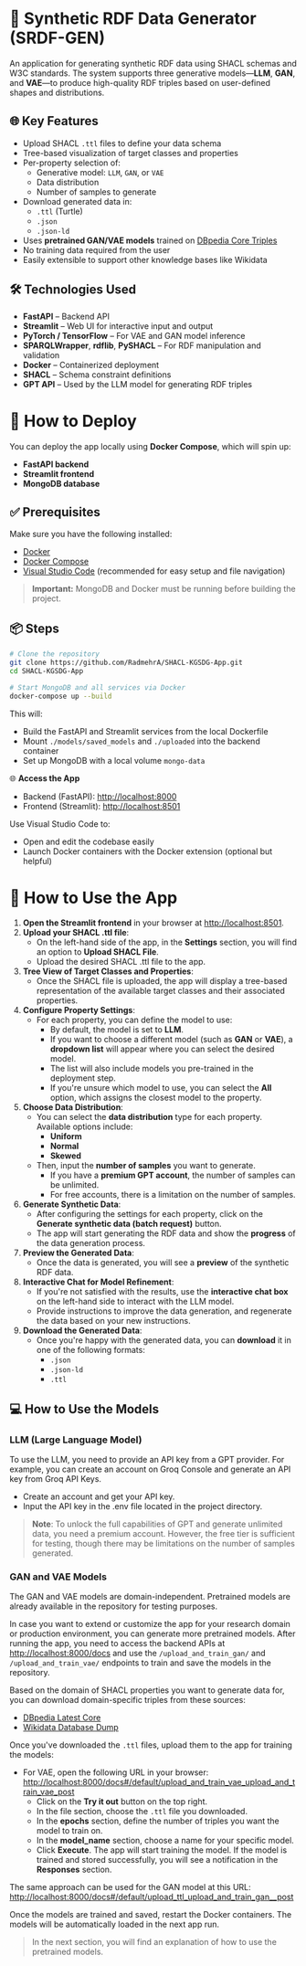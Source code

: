 
# 🧪 Synthetic RDF Data Generator (SRDF-GEN)

An application for generating synthetic RDF data using SHACL schemas and W3C standards. 
The system supports three generative models—**LLM**, **GAN**, and **VAE**—to produce high-quality RDF triples based on user-defined shapes and distributions.

## 🌐 Key Features

- Upload SHACL `.ttl` files to define your data schema
- Tree-based visualization of target classes and properties
- Per-property selection of:
  - Generative model: `LLM`, `GAN`, or `VAE`
  - Data distribution
  - Number of samples to generate
- Download generated data in:
  - `.ttl` (Turtle)
  - `.json`
  - `.json-ld`
- Uses **pretrained GAN/VAE models** trained on [DBpedia Core Triples](https://databus.dbpedia.org/dbpedia/collections/latest-core)
- No training data required from the user
- Easily extensible to support other knowledge bases like Wikidata

## 🛠️ Technologies Used

- **FastAPI** – Backend API
- **Streamlit** – Web UI for interactive input and output
- **PyTorch / TensorFlow** – For VAE and GAN model inference
- **SPARQLWrapper**, **rdflib**, **PySHACL** – For RDF manipulation and validation
- **Docker** – Containerized deployment
- **SHACL** – Schema constraint definitions
- **GPT API** – Used by the LLM model for generating RDF triples

# 🚀 How to Deploy

You can deploy the app locally using **Docker Compose**, which will spin up:

- **FastAPI backend**
- **Streamlit frontend**
- **MongoDB database**

## ✅ Prerequisites

Make sure you have the following installed:

- [Docker](https://docs.docker.com/get-docker/)
- [Docker Compose](https://docs.docker.com/compose/install/)
- [Visual Studio Code](https://code.visualstudio.com/) (recommended for easy setup and file navigation)

> **Important:** MongoDB and Docker must be running before building the project.

## 📦 Steps

```bash
# Clone the repository
git clone https://github.com/RadmehrA/SHACL-KGSDG-App.git
cd SHACL-KGSDG-App

# Start MongoDB and all services via Docker
docker-compose up --build
```

This will:

- Build the FastAPI and Streamlit services from the local Dockerfile
- Mount `./models/saved_models` and `./uploaded` into the backend container
- Set up MongoDB with a local volume `mongo-data`

🌐 **Access the App**
- Backend (FastAPI): [http://localhost:8000](http://localhost:8000)
- Frontend (Streamlit): [http://localhost:8501](http://localhost:8501)

Use Visual Studio Code to:

- Open and edit the codebase easily
- Launch Docker containers with the Docker extension (optional but helpful)

# 🚀 How to Use the App

1. **Open the Streamlit frontend** in your browser at [http://localhost:8501](http://localhost:8501).
2. **Upload your SHACL .ttl file**:
   - On the left-hand side of the app, in the **Settings** section, you will find an option to **Upload SHACL File**.
   - Upload the desired SHACL .ttl file to the app.
3. **Tree View of Target Classes and Properties**:
   - Once the SHACL file is uploaded, the app will display a tree-based representation of the available target classes and their associated properties.
4. **Configure Property Settings**:
   - For each property, you can define the model to use:
     - By default, the model is set to **LLM**.
     - If you want to choose a different model (such as **GAN** or **VAE**), a **dropdown list** will appear where you can select the desired model.
     - The list will also include models you pre-trained in the deployment step.
     - If you're unsure which model to use, you can select the **All** option, which assigns the closest model to the property.
5. **Choose Data Distribution**:
   - You can select the **data distribution** type for each property. Available options include:
     - **Uniform**
     - **Normal**
     - **Skewed**
   - Then, input the **number of samples** you want to generate. 
     - If you have a **premium GPT account**, the number of samples can be unlimited. 
     - For free accounts, there is a limitation on the number of samples.
6. **Generate Synthetic Data**:
   - After configuring the settings for each property, click on the **Generate synthetic data (batch request)** button.
   - The app will start generating the RDF data and show the **progress** of the data generation process.
7. **Preview the Generated Data**:
   - Once the data is generated, you will see a **preview** of the synthetic RDF data.
8. **Interactive Chat for Model Refinement**:
   - If you're not satisfied with the results, use the **interactive chat box** on the left-hand side to interact with the LLM model.
   - Provide instructions to improve the data generation, and regenerate the data based on your new instructions.
9. **Download the Generated Data**:
   - Once you're happy with the generated data, you can **download** it in one of the following formats:
     - `.json`
     - `.json-ld`
     - `.ttl`

## 💻 How to Use the Models

### LLM (Large Language Model)

To use the LLM, you need to provide an API key from a GPT provider. For example, you can create an account on Groq Console and generate an API key from Groq API Keys.

- Create an account and get your API key.
- Input the API key in the .env file located in the project directory.

> **Note**: To unlock the full capabilities of GPT and generate unlimited data, you need a premium account. However, the free tier is sufficient for testing, though there may be limitations on the number of samples generated.

### GAN and VAE Models

The GAN and VAE models are domain-independent. Pretrained models are already available in the repository for testing purposes.

In case you want to extend or customize the app for your research domain or production environment, you can generate more pretrained models. After running the app, you need to access the backend APIs at [http://localhost:8000/docs](http://localhost:8000/docs) and use the `/upload_and_train_gan/` and `/upload_and_train_vae/` endpoints to train and save the models in the repository.

Based on the domain of SHACL properties you want to generate data for, you can download domain-specific triples from these sources:

- [DBpedia Latest Core](https://databus.dbpedia.org/dbpedia/collections/latest-core)
- [Wikidata Database Dump](https://www.wikidata.org/wiki/Wikidata:Database_download)

Once you've downloaded the `.ttl` files, upload them to the app for training the models:

- For VAE, open the following URL in your browser: [http://localhost:8000/docs#/default/upload_and_train_vae_upload_and_train_vae_post](http://localhost:8000/docs#/default/upload_and_train_vae_upload_and_train_vae_post)
  - Click on the **Try it out** button on the top right.
  - In the file section, choose the `.ttl` file you downloaded.
  - In the **epochs** section, define the number of triples you want the model to train on.
  - In the **model_name** section, choose a name for your specific model.
  - Click **Execute**. The app will start training the model. If the model is trained and stored successfully, you will see a notification in the **Responses** section.

The same approach can be used for the GAN model at this URL: [http://localhost:8000/docs#/default/upload_ttl_upload_and_train_gan__post](http://localhost:8000/docs#/default/upload_ttl_upload_and_train_gan__post)

Once the models are trained and saved, restart the Docker containers. The models will be automatically loaded in the next app run.

> In the next section, you will find an explanation of how to use the pretrained models.
